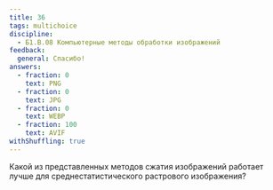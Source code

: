 ```yaml
---
title: 36
tags: multichoice
discipline:
  - Б1.В.08 Компьютерные методы обработки изображений
feedback:
  general: Спасибо!
answers:
  - fraction: 0
    text: PNG
  - fraction: 0
    text: JPG
  - fraction: 0
    text: WEBP
  - fraction: 100
    text: AVIF
withShuffling: true
---
```


Какой из представленных методов сжатия изображений работает лучше для среднестатистического растрового изображения?